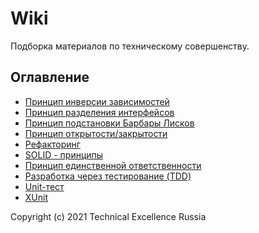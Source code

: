 # Wiki

Подборка материалов по техническому совершенству.

## Оглавление

- [Принцип инверсии зависимостей](DependencyInversionPrinciple.md)
- [Принцип разделения интерфейсов](InterfaceSegregationPrinciple.md)
- [Принцип подстановки Барбары Лисков](LiskovSubstitutionPrinciple.md)
- [Принцип открытости/закрытости](OpenClosedprinciple.md)
- [Рефакторинг](Refactoring.md)
- [SOLID - принципы](SOLID.md)
- [Принцип единственной ответственности](SingleResponsibilityPrinciple.md)
- [Разработка через тестирование (TDD)](TDD.md)
- [Unit-тест](UnitTest.md)
- [XUnit](Xunit.md)

Copyright (c) 2021 Technical Excellence Russia
